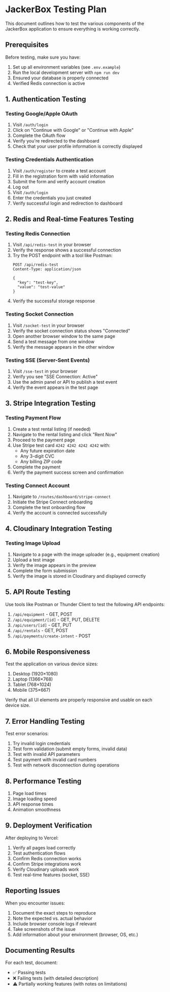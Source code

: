 # JackerBox Testing Plan

This document outlines how to test the various components of the JackerBox application to ensure everything is working correctly.

## Prerequisites

Before testing, make sure you have:
1. Set up all environment variables (see `.env.example`)
2. Run the local development server with `npm run dev`
3. Ensured your database is properly connected
4. Verified Redis connection is active

## 1. Authentication Testing

### Testing Google/Apple OAuth

1. Visit `/auth/login`
2. Click on "Continue with Google" or "Continue with Apple"
3. Complete the OAuth flow
4. Verify you're redirected to the dashboard
5. Check that your user profile information is correctly displayed

### Testing Credentials Authentication

1. Visit `/auth/register` to create a test account
2. Fill in the registration form with valid information
3. Submit the form and verify account creation
4. Log out
5. Visit `/auth/login`
6. Enter the credentials you just created
7. Verify successful login and redirection to dashboard

## 2. Redis and Real-time Features Testing

### Testing Redis Connection

1. Visit `/api/redis-test` in your browser
2. Verify the response shows a successful connection
3. Try the POST endpoint with a tool like Postman:
   ```
   POST /api/redis-test
   Content-Type: application/json
   
   {
     "key": "test-key",
     "value": "test-value"
   }
   ```
4. Verify the successful storage response

### Testing Socket Connection

1. Visit `/socket-test` in your browser
2. Verify the socket connection status shows "Connected"
3. Open another browser window to the same page
4. Send a test message from one window
5. Verify the message appears in the other window

### Testing SSE (Server-Sent Events)

1. Visit `/sse-test` in your browser
2. Verify you see "SSE Connection: Active"
3. Use the admin panel or API to publish a test event
4. Verify the event appears in the test page

## 3. Stripe Integration Testing

### Testing Payment Flow

1. Create a test rental listing (if needed)
2. Navigate to the rental listing and click "Rent Now"
3. Proceed to the payment page
4. Use Stripe test card `4242 4242 4242 4242` with:
   - Any future expiration date
   - Any 3-digit CVC
   - Any billing ZIP code
5. Complete the payment
6. Verify the payment success screen and confirmation

### Testing Connect Account

1. Navigate to `/routes/dashboard/stripe-connect`
2. Initiate the Stripe Connect onboarding
3. Complete the test onboarding flow
4. Verify the account is connected successfully

## 4. Cloudinary Integration Testing

### Testing Image Upload

1. Navigate to a page with the image uploader (e.g., equipment creation)
2. Upload a test image
3. Verify the image appears in the preview
4. Complete the form submission
5. Verify the image is stored in Cloudinary and displayed correctly

## 5. API Route Testing

Use tools like Postman or Thunder Client to test the following API endpoints:

1. `/api/equipment` - GET, POST
2. `/api/equipment/[id]` - GET, PUT, DELETE
3. `/api/users/[id]` - GET, PUT
4. `/api/rentals` - GET, POST
5. `/api/payments/create-intent` - POST

## 6. Mobile Responsiveness

Test the application on various device sizes:

1. Desktop (1920×1080)
2. Laptop (1366×768)
3. Tablet (768×1024)
4. Mobile (375×667)

Verify that all UI elements are properly responsive and usable on each device size.

## 7. Error Handling Testing

Test error scenarios:

1. Try invalid login credentials
2. Test form validation (submit empty forms, invalid data)
3. Test with invalid API parameters
4. Test payment with invalid card numbers
5. Test with network disconnection during operations

## 8. Performance Testing

1. Page load times
2. Image loading speed
3. API response times
4. Animation smoothness

## 9. Deployment Verification

After deploying to Vercel:

1. Verify all pages load correctly
2. Test authentication flows
3. Confirm Redis connection works
4. Confirm Stripe integrations work
5. Verify Cloudinary uploads work
6. Test real-time features (socket, SSE)

## Reporting Issues

When you encounter issues:

1. Document the exact steps to reproduce
2. Note the expected vs. actual behavior
3. Include browser console logs if relevant
4. Take screenshots of the issue
5. Add information about your environment (browser, OS, etc.)

## Documenting Results

For each test, document:
- ✅ Passing tests
- ❌ Failing tests (with detailed description)
- ⚠️ Partially working features (with notes on limitations) 